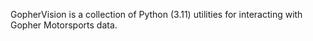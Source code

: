 GopherVision is a collection of Python (3.11) utilities for interacting with Gopher Motorsports data.